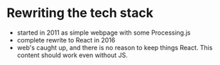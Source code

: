 # Rewriting the tech stack

- started in 2011 as simple webpage with some Processing.js
- complete rewrite to React in 2016
- web's caught up, and there is no reason to keep things React. This content should work even without JS.


